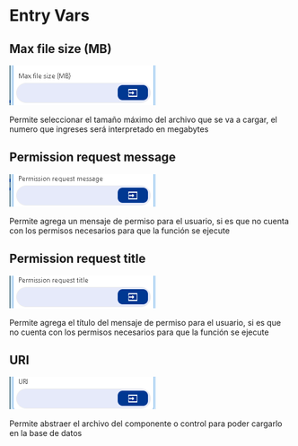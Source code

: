 # Entry Vars

## Max file size \(MB\)

![](../../../../.gitbook/assets/image%20%28412%29.png)

Permite seleccionar el tamaño máximo del archivo que se va a cargar, el numero que ingreses será interpretado en megabytes

## Permission request message

![](../../../../.gitbook/assets/image%20%28410%29.png)

Permite agrega un mensaje de permiso para el usuario, si es que no cuenta con los permisos necesarios para que la función se ejecute

## Permission request title

![](../../../../.gitbook/assets/image%20%28414%29.png)

Permite agrega el título del mensaje de permiso para el usuario, si es que no cuenta con los permisos necesarios para que la función se ejecute

## URI

![](../../../../.gitbook/assets/image%20%28415%29.png)

Permite abstraer el archivo del componente o control para poder cargarlo en la base de datos

